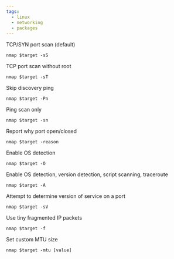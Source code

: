 ```yaml
---
tags:
  - linux
  - networking
  - packages
---
```

TCP/SYN port scan (default)
```shell
nmap $target -sS
```

TCP port scan without root
```shell
nmap $target -sT
```

Skip discovery ping
```shell
nmap $target -Pn
```

Ping scan only
```shell
nmap $target -sn
```

Report why port open/closed
```shell
nmap $target -reason
```

Enable OS detection
```shell
nmap $target -O
```

Enable OS detection, version detection, script scanning, traceroute
```shell
nmap $target -A
```

Attempt to determine version of service on a port
```shell
nmap $target -sV
```

Use tiny fragmented IP packets
```shell
nmap $target -f
```

Set custom MTU size
```shell
nmap $target -mtu [value]
```